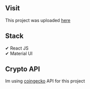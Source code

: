 ## Visit

This project was uploaded [here](https://hr-crypto-tracker.netlify.app)

## Stack

✔ React JS\
✔ Material UI

## Crypto API

Im using [coingecko](https://www.coingecko.com/en/api) API for this project
